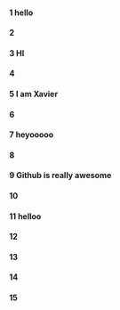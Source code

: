#### 1 hello 
#### 2
#### 3 HI
#### 4
#### 5 I am Xavier
#### 6
#### 7 heyooooo
#### 8

#### 9 Github is really awesome

 

#### 10
#### 11 helloo 
#### 12
#### 13
#### 14
#### 15